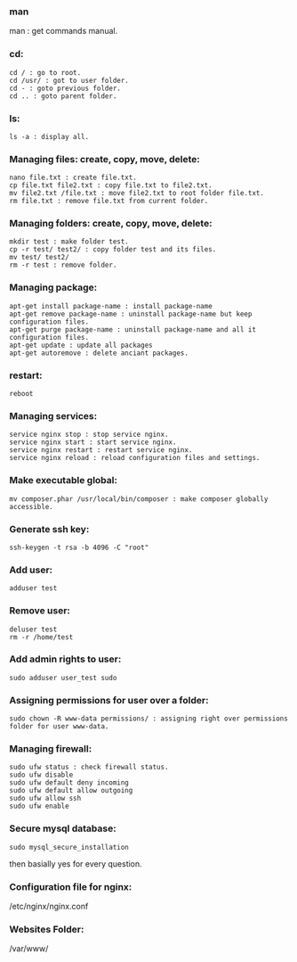 ### man
man : get commands manual.
### cd:
```
cd / : go to root.  
cd /usr/ : got to user folder.  
cd - : goto previous folder.  
cd .. : goto parent folder.    
```

### ls:
```
ls -a : display all.
```

### Managing files: create, copy, move, delete:
```
nano file.txt : create file.txt.
cp file.txt file2.txt : copy file.txt to file2.txt.
mv file2.txt /file.txt : move file2.txt to root folder file.txt.
rm file.txt : remove file.txt from current folder.
```

### Managing folders: create, copy, move, delete:
```
mkdir test : make folder test.
cp -r test/ test2/ : copy folder test and its files.
mv test/ test2/
rm -r test : remove folder.
```

### Managing package:
```
apt-get install package-name : install package-name
apt-get remove package-name : uninstall package-name but keep configuration files.
apt-get purge package-name : uninstall package-name and all it configuration files.
apt-get update : update all packages
apt-get autoremove : delete anciant packages.
```

### restart:
```
reboot
```

### Managing services:
```
service nginx stop : stop service nginx.
service nginx start : start service nginx.
service nginx restart : restart service nginx.
service nginx reload : reload configuration files and settings.
```

### Make executable global:
```
mv composer.phar /usr/local/bin/composer : make composer globally accessible.
```

### Generate ssh key:
```
ssh-keygen -t rsa -b 4096 -C "root"
```

### Add user:
```
adduser test
```

### Remove user:
```
deluser test
rm -r /home/test
```

### Add admin rights to user:
```
sudo adduser user_test sudo
```

### Assigning permissions for user over a folder:
```
sudo chown -R www-data permissions/ : assigning right over permissions folder for user www-data.
```

### Managing firewall:
```
sudo ufw status : check firewall status.
sudo ufw disable
sudo ufw default deny incoming
sudo ufw default allow outgoing
sudo ufw allow ssh
sudo ufw enable
```

### Secure mysql database:
```
sudo mysql_secure_installation
```
then basially yes for every question.


### Configuration file for nginx:
/etc/nginx/nginx.conf

### Websites Folder:
/var/www/
